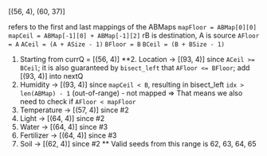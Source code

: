 [(56, 4), (60, 37)]

refers to the first and last mappings of the ABMaps
`mapFloor = ABMap[0][0]`
`mapCeil = ABMap[-1][0] + ABMap[-1][2]`
rB is destination, A is source
`AFloor = A`
`ACeil = (A + ASize - 1)`
`BFloor = B`
`BCeil = (B + BSize - 1)`
1. Starting from currQ = [(56, 4)] 
**2. Location    -> [(93, 4)] since `ACeil >= BCeil`; it is also guaranteed by `bisect_left` that `AFloor <= BFloor`; add [(93, 4)] into nextQ
3. Humidity    -> [(93, 4)] since `mapCeil < B`, resulting in bisect_left `idx > len(ABMap) - 1` (out-of-range) - not mapped => That means we also need to check if `AFloor < mapFloor`
4. Temperature -> [(57, 4)] since #2
5. Light       -> [(64, 4)] since #2
6. Water       -> [(64, 4)] since #3
7. Fertilizer  -> [(64, 4)] since #3
8. Soil        -> [(62, 4)] since #2
**
Valid seeds from this range is 62, 63, 64, 65
